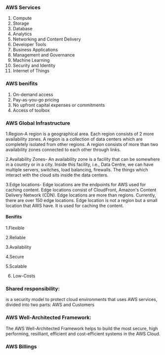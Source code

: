 
### AWS Services

1. Compute
2. Storage
3. Database
4. Analytics
5. Networking and Content Delivery
6. Developer Tools
7. Business Applications
8. Management and Governance
9. Machine Learning
10. Security and Identity
11. Internet of Things  

### AWS benifits

1. On-demand access
2. Pay-as-you-go pricing
4. No upfront capital expenses or commitments
5. Access of toolbox
   
### AWS Global Infrastructure

1.Region-A region is a geographical area. Each region consists of 2 more availability zones. A region is a collection of data centers which are completely isolated from other regions. A region consists of more than two availability zones connected to each other through links.

2.Availability Zones- An availability zone is a facility that can be somewhere in a country or in a city. Inside this facility, i.e., Data Centre, we can have multiple servers, switches, load balancing, firewalls. The things which interact with the cloud sits inside the data centers.

3.Edge locations- Edge locations are the endpoints for AWS used for caching content. Edge locations consist of CloudFront, Amazon's Content Delivery Network (CDN). Edge locations are more than regions. Currently, there are over 150 edge locations. Edge location is not a region but a small location that AWS have. It is used for caching the content.

#### Benifits

1.Flexible 

2.Reliable

3.Availability

4.Secure 

5.Scalable

6. Low-Costs
   
### Shared responsibility:
is a security model to protect cloud environments that uses AWS services, divided into two parts:
AWS and Customers

### AWS Well-Architected Framework:
The AWS Well-Architected Framework helps to build the most secure, high performing, resilliant, efficient and cost-efficient systems in the AWS Cloud. 

### AWS Billings


